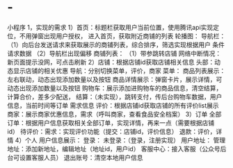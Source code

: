 # -
小程序
1，实现的需求
1）首页：标题栏获取用户当前位置，使用腾讯api实现定位，不用弹窗出现用户授权，
进入首页，获取附近商铺的列表
轮播图：
导航栏：
（1）向后台发送请求来获取展示的商铺列表，综合排序，筛选实现根据用户	条件请求数据
（2）导航栏出现偏移
商铺列表：
（1）带参跳转店铺
网络中断情况：
新页面提示没网，可点击刷新
2）店铺：根据店铺id获取店铺相关信息
头部：动态显示店铺的相关优惠
导航：分别切换菜单，评价，商家
菜单：
商品列表展示：左右联动，动态出现添加数量以及按钮
商品详情展示：弹窗卡片，展示详情，可动态出现添加数量以及按钮
购物车：展示添加进购物车的商品信息，清空结算，计算合价，差多少配送，
结算：（未实现），跳转支付，传后台购物车数据，用户信息，当前时间等订单	需求信息
评价：根据店铺id获取店铺的所有评价list展示
商家：展示商家优惠信息，需求（呼叫商家，查看食品安全档案）
3）订单
全部订单：根据用户信息获取相关全部订单，实现详情，再来一点（需要根据店铺	id）
待评价：需求：实现评价功能（提交：店铺id，评价信息）
退款：评价，详情
4）个人
用户信息展示：
登录：
未登录：（登录，注册实现）
用户地址：
管理地址：添加新地址，编辑地址（地址id，用户id）
客服中心：接入客服（公众号后台可设置客服人员）
退出账号：清空本地用户信息
